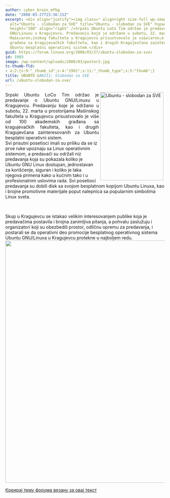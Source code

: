 ```yaml
---
author: cyber_brain_mfkg
date: "2008-03-27T23:36:15Z"
excerpt: <div align="justify"><img class=" alignright size-full wp-image-1991" src="https://linuxo.org/wp-content/uploads/2008/03/poster2.jpg"
  alt="Ubuntu - slobodan za SVE" title="Ubuntu - slobodan za SVE" hspace="4" width="200"
  height="280" align="right" />Srpski Ubuntu LoCo Tim održao je predavanje o Ubuntu
  GNU/Linuxu u Kragujevcu. Predavanju koje je održano u subotu, 22. marta u prostorijama
  Ma&scaron;inskog fakulteta u Kragujevcu prisustvovalo je vi&scaron;e od 100 akademskih
  građana sa kragujevačkih fakulteta, kao i drugih Kragujevčana zainteresovanih za
  Ubuntu besplatni operativni sistem.</div>
guid: https://forum.linuxo.org/2008/03/27/ubuntu-slobodan-za-sve/
id: 1993
image: /wp-content/uploads/2008/03/poster2.jpg
tc-thumb-fld:
- a:2:{s:9:"_thumb_id";s:4:"1991";s:11:"_thumb_type";s:5:"thumb";}
title: UBUNTU &#8211; Slobodan za SVE
url: /ubuntu-slobodan-za-sve/
---
```

<div align="justify">
  <img class=" alignright size-full wp-image-1991" src="https://linuxo.org/wp-content/uploads/2008/03/poster2.jpg" alt="Ubuntu - slobodan za SVE" title="Ubuntu - slobodan za SVE" hspace="4" width="200" height="280" align="right" />Srpski Ubuntu LoCo Tim održao je predavanje o Ubuntu GNU/Linuxu u Kragujevcu. Predavanju koje je održano u subotu, 22. marta u prostorijama Ma&scaron;inskog fakulteta u Kragujevcu prisustvovalo je vi&scaron;e od 100 akademskih građana sa kragujevačkih fakulteta, kao i drugih Kragujevčana zainteresovanih za Ubuntu besplatni operativni sistem.
</div>

<!--break-->Svi prisutni posetioci imali su priliku da se iz prve ruke upoznaju sa Linux operativnim sistemom, a predavači su održali niz predavanja koja su pokazala koliko je Ubuntu GNU Linux dostupan, jednostavan za kori&scaron;ćenje, siguran i koliko je laka njegova primena kako u kućnim tako i u profesionalnim uslovima rada. Svi posetioci predavanja su dobili disk sa svojom besplatnom kopijom Ubuntu Linuxa, kao i brojne promotivne materijale poput nalepnica sa popularnim simbolima Linux sveta.

&nbsp;

Skup u Kragujevcu se istakao velikim interesovanjem publike koja je predavačima postavila i brojna zanimljiva pitanja, a pohvalu zaslužuju i organizatori koji su obezbedili prostor, odličnu opremu za predavanja, i postarali se da operativni deo promocije besplatnog operativnog sistema Ubuntu GNU/Linuxa u Kragujevcu protekne u najboljem redu.<img class=" size-full wp-image-1992" src="https://linuxo.org/wp-content/uploads/2008/03/000262.jpg" alt=" " width="1024" height="768" srcset="https://linuxo.org/wp-content/uploads/2008/03/000262.jpg 1024w, https://linuxo.org/wp-content/uploads/2008/03/000262-300x225.jpg 300w, https://linuxo.org/wp-content/uploads/2008/03/000262-768x576.jpg 768w" sizes="(max-width: 1024px) 100vw, 1024px" /> 

[Креирај тему форума везану за овај текст](https://linuxo.org/nova-tema-na-forumu/?se_pid=1993)